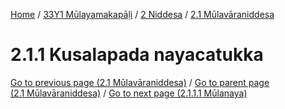 
[Home](/) / [33Y1 Mūlayamakapāḷi](../../../33Y1.md) / [2 Niddesa](../../2.md) / [2.1 Mūlavāraniddesa](../2.1.md)

# 2.1.1 Kusalapada nayacatukka


[Go to previous page (2.1 Mūlavāraniddesa)](../2.1.md) / [Go to parent page (2.1 Mūlavāraniddesa)](../2.1.md) / [Go to next page (2.1.1.1 Mūlanaya)](2.1.1/2.1.1.1.md)


